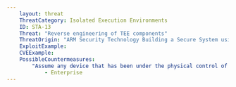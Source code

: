 ```yaml
---
    layout: threat
    ThreatCategory: Isolated Execution Environments
    ID: STA-13
    Threat: "Reverse engineering of TEE components"
    ThreatOrigin: "ARM Security Technology Building a Secure System using TrustZone Technology [^210]"
    ExploitExample:
    CVEExample:
    PossibleCountermeasures:
        "Assume any device that has been under the physical control of an attacker for any timeframe sufficient to have executed this attack has been permanently compromised and should be transitioned to end-of-lifecycle.":
            - Enterprise
---
```

